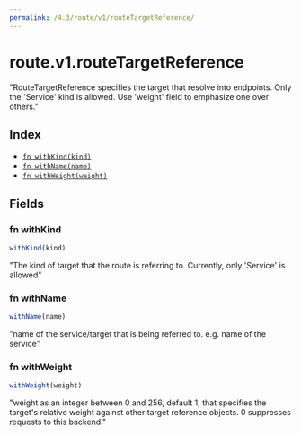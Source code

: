 ```yaml
---
permalink: /4.3/route/v1/routeTargetReference/
---
```


# route.v1.routeTargetReference

"RouteTargetReference specifies the target that resolve into endpoints. Only the 'Service' kind is allowed. Use 'weight' field to emphasize one over others."

## Index

* [`fn withKind(kind)`](#fn-withkind)
* [`fn withName(name)`](#fn-withname)
* [`fn withWeight(weight)`](#fn-withweight)

## Fields

### fn withKind

```ts
withKind(kind)
```

"The kind of target that the route is referring to. Currently, only 'Service' is allowed"

### fn withName

```ts
withName(name)
```

"name of the service/target that is being referred to. e.g. name of the service"

### fn withWeight

```ts
withWeight(weight)
```

"weight as an integer between 0 and 256, default 1, that specifies the target's relative weight against other target reference objects. 0 suppresses requests to this backend."